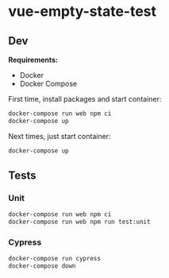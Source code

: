# vue-empty-state-test

## Dev

__Requirements:__

- Docker
- Docker Compose

First time, install packages and start container:

```bash
docker-compose run web npm ci
docker-compose up
```

Next times, just start container:

```bash
docker-compose up
```

## Tests

### Unit

```bash
docker-compose run web npm ci
docker-compose run web npm run test:unit
```

### Cypress

```bash
docker-compose run cypress
docker-compose down
```
